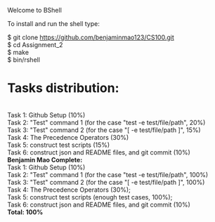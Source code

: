Welcome to BShell

To install and run the shell type:

$ git clone  https://github.com/benjaminmao123/CS100.git <br />
$ cd Assignment_2 <br />
$ make <br />
$ bin/rshell <br />

<h1>
<strong>
Tasks distribution:
</strong>
</h1>
<br />
Task 1: Github Setup (10%)
<br />
Task 2: "Test" command 1 (for the case "test -e test/file/path", 20%)
<br />
Task 3: "Test" command 2 (for the case "[ -e test/file/path ]", 15%)
<br />
Task 4: The Precedence Operators (30%)
<br />
Task 5: construct test scripts (15%)
<br />
Task 6: construct json and README files, and git commit (10%)
<br />
<strong>
Benjamin Mao Complete:
</strong>
<br />
Task 1: Github Setup (10%)
<br />
Task 2: "Test" command 1 (for the case "test -e test/file/path", 100%)
<br />
Task 3: "Test" command 2 (for the case "[ -e test/file/path ]", 100%)
<br />
Task 4: The Precedence Operators (30%);
<br />
Task 5: construct test scripts (enough test cases, 100%);
<br />
Task 6: construct json and README files, and git commit (10%) 
<br />
<strong>
Total: 100%
</strong>
<br />
